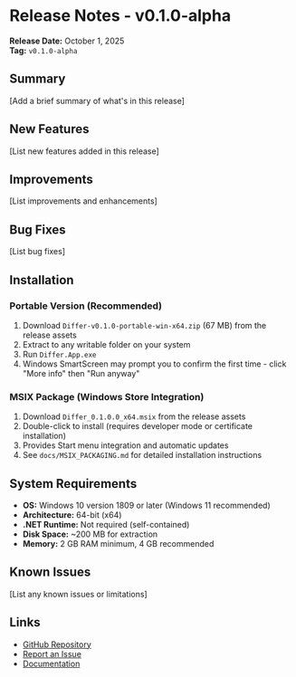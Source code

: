 # Release Notes - v0.1.0-alpha

**Release Date:** October 1, 2025  
**Tag:** `v0.1.0-alpha`

## Summary

[Add a brief summary of what's in this release]

## New Features

[List new features added in this release]

## Improvements

[List improvements and enhancements]

## Bug Fixes

[List bug fixes]

## Installation

### Portable Version (Recommended)

1. Download `Differ-v0.1.0-portable-win-x64.zip` (67 MB) from the release assets
2. Extract to any writable folder on your system
3. Run `Differ.App.exe`
4. Windows SmartScreen may prompt you to confirm the first time - click "More info" then "Run anyway"

### MSIX Package (Windows Store Integration)

1. Download `Differ_0.1.0.0_x64.msix` from the release assets
2. Double-click to install (requires developer mode or certificate installation)
3. Provides Start menu integration and automatic updates
4. See `docs/MSIX_PACKAGING.md` for detailed installation instructions

## System Requirements

- **OS:** Windows 10 version 1809 or later (Windows 11 recommended)
- **Architecture:** 64-bit (x64)
- **.NET Runtime:** Not required (self-contained)
- **Disk Space:** ~200 MB for extraction
- **Memory:** 2 GB RAM minimum, 4 GB recommended

## Known Issues

[List any known issues or limitations]

## Links

- [GitHub Repository](https://github.com/csseeker/differ)
- [Report an Issue](https://github.com/csseeker/differ/issues)
- [Documentation](https://github.com/csseeker/differ/tree/master/docs)
